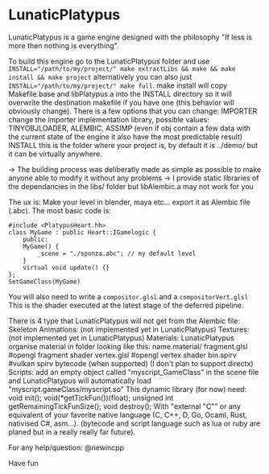 LunaticPlatypus
=======

LunaticPlatypus is a game engine designed with the philosophy "If less is more then nothing is everything".

To build this engine go to the LunaticPlatypus folder and use `INSTALL="/path/to/my/project/" make extractLibs && make && make install && make project` alternatively you can also just `INSTALL="/path/to/my/project/" make full`.
make install will copy Makefile.base and libPlatypus.a into the INSTALL directory so it will overwrite the destination makefile if you have one (this behavior will obviously change).
There is a few options that you can change:
IMPORTER change the importer implementation library, possible values: TINYOBJLOADER, ALEMBIC, ASSIMP (even if obj contain a few data with the current state of the engine it also have the most predictable result)
INSTALL this is the folder where your project is, by default it is ../demo/ but it can be virtually anywhere.

-> The building process was deliberatly made as simple as possible to make anyone able to modify it without any problems
-> I provide static libraries of the dependancies in the libs/ folder but libAlembic.a may not work for you



The ux is:
Make your level in blender, maya etc... export it as Alembic file (.abc).
The most basic code is:
```
#include <PlatypusHeart.hh>
class MyGame : public Heart::IGamelogic {
    public:
	MyGame() {
	    _scene = "./sponza.abc"; // my default level
	}
	virtual void update() {}
};
SetGameClass(MyGame)
```
You will also need to write a `compositor.glsl` and a `compositorVert.glsl`
This is the shader executed at the latest stage of the deferred pipeline.

There is 4 type that LunaticPlatypus will not get from the Alembic file:
Skeleton Animations: (not implemented yet in LunaticPlatypus)
Textures: (not implemented yet in LunaticPlatypus)
Materials: LunaticPlatypus organise material in folder looking like this:
name.material/
fragment.glsl #opengl fragment shader
vertex.glsl #opengl vertex shader
bin.spirv #vulkan spirv bytecode (when supported)
(I don't plan to support directx)
Scripts: add an empty object called "myscript_GameClass" in the scene file and LunaticPlatypus will automatically load "myscript.gameClass/myscript.so"
This dynamic library (for now) need:
void init();
void(*getTickFun())(float);
unsigned int getRemainingTickFunSize();
void destroy();
With "external "C"" or any equivalent of your favorite native language (C, C++, D, Go, Ocaml, Rust, nativised C#, asm...). (bytecode and script language such as lua or ruby are planed but in a really really far future).



For any help/question: @newincpp

Have fun
